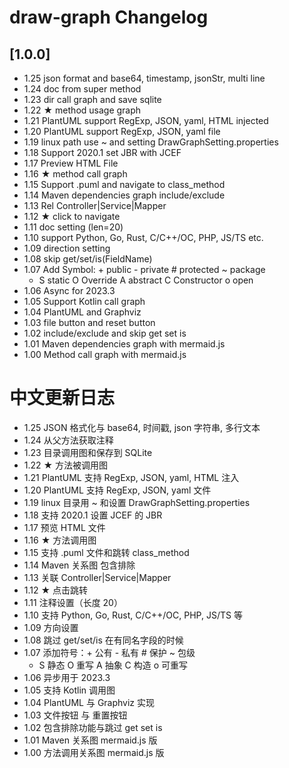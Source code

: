 <!-- Keep a Changelog guide -> https://keepachangelog.com -->

# draw-graph Changelog

## [1.0.0]

- 1.25 json format and base64, timestamp, jsonStr, multi line
- 1.24 doc from super method
- 1.23 dir call graph and save sqlite
- 1.22 ★ method usage graph
- 1.21 PlantUML support RegExp, JSON, yaml, HTML injected
- 1.20 PlantUML support RegExp, JSON, yaml file
- 1.19 linux path use ~ and setting DrawGraphSetting.properties
- 1.18 Support 2020.1 set JBR with JCEF
- 1.17 Preview HTML File
- 1.16 ★ method call graph
- 1.15 Support .puml and navigate to class_method
- 1.14 Maven dependencies graph include/exclude
- 1.13 Rel Controller|Service|Mapper
- 1.12 ★ click to navigate
- 1.11 doc setting (len=20)
- 1.10 support Python, Go, Rust, C/C++/OC, PHP, JS/TS etc.
- 1.09 direction setting
- 1.08 skip get/set/is(FieldName)
- 1.07 Add Symbol: + public - private # protected ~ package
  - S static O Override A abstract C Constructor o open
- 1.06 Async for 2023.3
- 1.05 Support Kotlin call graph
- 1.04 PlantUML and Graphviz
- 1.03 file button and reset button
- 1.02 include/exclude and skip get set is
- 1.01 Maven dependencies graph with mermaid.js
- 1.00 Method call graph with mermaid.js

# 中文更新日志

- 1.25 JSON 格式化与 base64, 时间戳, json 字符串, 多行文本
- 1.24 从父方法获取注释
- 1.23 目录调用图和保存到 SQLite
- 1.22 ★ 方法被调用图
- 1.21 PlantUML 支持 RegExp, JSON, yaml, HTML 注入
- 1.20 PlantUML 支持 RegExp, JSON, yaml 文件
- 1.19 linux 目录用 ~ 和设置 DrawGraphSetting.properties
- 1.18 支持 2020.1 设置 JCEF 的 JBR
- 1.17 预览 HTML 文件
- 1.16 ★ 方法调用图
- 1.15 支持 .puml 文件和跳转 class_method
- 1.14 Maven 关系图 包含排除
- 1.13 关联 Controller|Service|Mapper
- 1.12 ★ 点击跳转
- 1.11 注释设置（长度 20）
- 1.10 支持 Python, Go, Rust, C/C++/OC, PHP, JS/TS 等
- 1.09 方向设置
- 1.08 跳过 get/set/is 在有同名字段的时候
- 1.07 添加符号：+ 公有 - 私有 # 保护 ~ 包级
  - S 静态 O 重写 A 抽象 C 构造 o 可重写
- 1.06 异步用于 2023.3
- 1.05 支持 Kotlin 调用图
- 1.04 PlantUML 与 Graphviz 实现
- 1.03 文件按钮 与 重置按钮
- 1.02 包含排除功能与跳过 get set is
- 1.01 Maven 关系图 mermaid.js 版
- 1.00 方法调用关系图 mermaid.js 版
